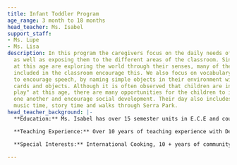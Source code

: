 ```yaml
---
title: Infant Toddler Program
age_range: 3 month to 18 months
head_teacher: Ms. Isabel
support_staff:
- Ms. Lupe
- Ms. Lisa
description: In this program the caregivers focus on the daily needs of the child
  as well as exposing them to the different areas of the classroom. Since most children
  at this age are exploring the world through their senses, many of the activities
  included in the classroom encourage this. We also focus on vocabulary development
  to encourage speech, by naming simple objects in their environment with picture
  cards and objects. Although it is often observed that children are in "parallel
  play" at this age, there are many opportunities for the children to interact with
  one another and encourage social development. Their day also includes art & crafts,
  music time, story time and walks through Serra Park.
head_teacher_background: |-
  **Education:** Ms. Isabel has over 15 semester units in E.C.E and course related subjects, with 3 units specifically in Infant / Toddler care. She was an assistant teacher at DeLor in 1996 and in 2000 took some time off to raise her children and run a licensed home daycare. She returned to us in July 2012 and we are so happy to have her a part of our DeLor family.

  **Teaching Experience:** Over 10 years of teaching experience with DeLor Montessori, and also ran a licensed day care in her home.

  **Special Interests:** International Cooking, 10 + years of community service, spending time with family.

---
```

